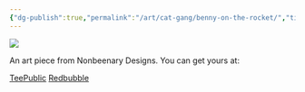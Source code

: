 ```yaml
---
{"dg-publish":true,"permalink":"/art/cat-gang/benny-on-the-rocket/","title":"Benny on the Rocket","tags":["Art","Cats"]}
---
```



![](https://baserow-media.ams3.digitaloceanspaces.com/user_files/9ZkXVDCuZLlBZrALSziwsnPxu8UaUf0u_1dd772c8c2ddfbd02fac140f5c405ea0001c6b18547c89b87f60d643884978ea.png)

An art piece from Nonbeenary Designs. You can get yours at:

[TeePublic]()
[Redbubble]()
